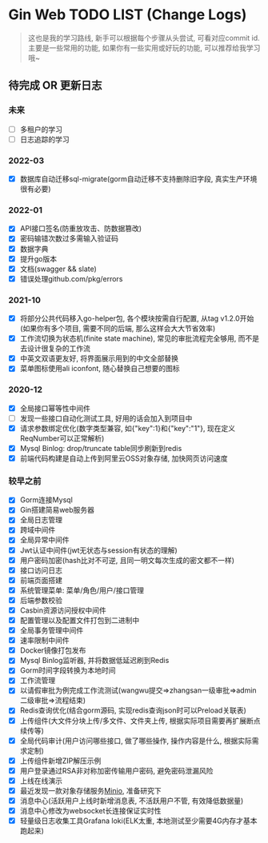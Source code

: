 <h1>Gin Web TODO LIST (Change Logs)</h1>

> 这也是我的学习路线, 新手可以根据每个步骤从头尝试, 可看对应commit id.
> 主要是一些常用的功能, 如果你有一些实用或好玩的功能, 可以推荐给我学习哦~

## 待完成 OR 更新日志

### 未来

- [ ] 多租户的学习
- [ ] 日志追踪的学习

### 2022-03

- [x] 数据库自动迁移sql-migrate(gorm自动迁移不支持删除旧字段, 真实生产环境很有必要)

### 2022-01

- [x] API接口签名(防重放攻击、防数据篡改)
- [x] 密码输错次数过多需输入验证码
- [x] 数据字典
- [x] 提升go版本
- [x] 文档(swagger && slate)
- [x] 错误处理github.com/pkg/errors

### 2021-10

- [x] 将部分公共代码移入go-helper包, 各个模块按需自行配置, 从tag v1.2.0开始(如果你有多个项目, 需要不同的后端, 那么这样会大大节省效率)
- [x] 工作流切换为状态机(finite state machine), 常见的审批流程完全够用, 而不是去设计很复杂的工作流
- [x] 中英文双语更友好, 将界面展示用到的中文全部替换
- [x] 菜单图标使用ali iconfont, 随心替换自己想要的图标

### 2020-12

- [x] 全局接口幂等性中间件
- [ ] 发现一些接口自动化测试工具, 好用的话会加入到项目中
- [x] 请求参数绑定优化(数字类型兼容, 如{"key":1}和{"key":"1"}, 现在定义ReqNumber可以正常解析)
- [x] Mysql Binlog: drop/truncate table同步刷新到redis
- [x] 前端代码构建是自动上传到阿里云OSS对象存储, 加快网页访问速度

### 较早之前

- [x] Gorm连接Mysql
- [x] Gin搭建简易web服务器
- [x] 全局日志管理
- [x] 跨域中间件
- [x] 全局异常中间件
- [x] Jwt认证中间件(jwt无状态与session有状态的理解)
- [x] 用户密码加密(hash比对不可逆, 且同一明文每次生成的密文都不一样)
- [x] 接口访问日志
- [x] 前端页面搭建
- [x] 系统管理菜单: 菜单/角色/用户/接口管理
- [x] 后端参数校验
- [x] Casbin资源访问授权中间件
- [x] 配置管理以及配置文件打包到二进制中
- [x] 全局事务管理中间件
- [x] 速率限制中间件
- [x] Docker镜像打包发布
- [x] Mysql Binlog监听器, 并将数据低延迟刷到Redis
- [x] Gorm时间字段转换为本地时间
- [x] 工作流管理
- [x] 以请假审批为例完成工作流测试(wangwu提交=>zhangsan一级审批=>admin二级审批=>流程结束)
- [x] Redis查询优化(结合gorm源码, 实现redis查询json时可以Preload关联表)
- [x] 上传组件(大文件分块上传/多文件、文件夹上传, 根据实际项目需要再扩展断点续传等)
- [x] 全局代码审计(用户访问哪些接口, 做了哪些操作, 操作内容是什么, 根据实际需求定制)
- [x] 上传组件新增ZIP解压示例
- [x] 用户登录通过RSA非对称加密传输用户密码, 避免密码泄漏风险
- [x] 上线在线演示
- [x] 最近发现一款对象存储服务[Minio](https://github.com/minio/minio), 准备研究下
- [x] 消息中心(活跃用户上线时新增消息表, 不活跃用户不管, 有效降低数据量)
- [x] 消息中心修改为websocket长连接保证实时性
- [x] 轻量级日志收集工具Grafana loki(ELK太重, 本地测试至少需要4G内存才基本跑起来)
